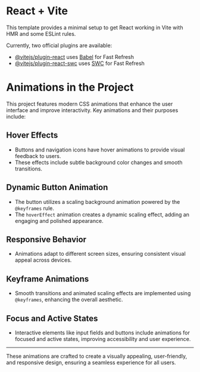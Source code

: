 # React + Vite

This template provides a minimal setup to get React working in Vite with HMR and some ESLint rules.

Currently, two official plugins are available:

- [@vitejs/plugin-react](https://github.com/vitejs/vite-plugin-react/blob/main/packages/plugin-react/README.md) uses [Babel](https://babeljs.io/) for Fast Refresh
- [@vitejs/plugin-react-swc](https://github.com/vitejs/vite-plugin-react-swc) uses [SWC](https://swc.rs/) for Fast Refresh
# Animations in the Project

This project features modern CSS animations that enhance the user interface and improve interactivity. Key animations and their purposes include:

## Hover Effects

- Buttons and navigation icons have hover animations to provide visual feedback to users.
- These effects include subtle background color changes and smooth transitions.

## Dynamic Button Animation

- The button utilizes a scaling background animation powered by the `@keyframes` rule.
- The `hoverEffect` animation creates a dynamic scaling effect, adding an engaging and polished appearance.

## Responsive Behavior

- Animations adapt to different screen sizes, ensuring consistent visual appeal across devices.

## Keyframe Animations

- Smooth transitions and animated scaling effects are implemented using `@keyframes`, enhancing the overall aesthetic.

## Focus and Active States

- Interactive elements like input fields and buttons include animations for focused and active states, improving accessibility and user experience.

---

These animations are crafted to create a visually appealing, user-friendly, and responsive design, ensuring a seamless experience for all users.
